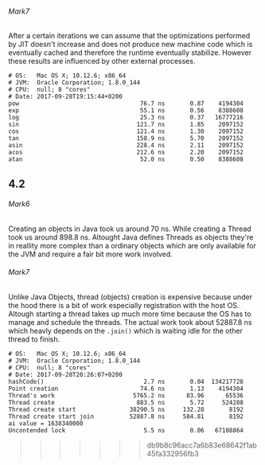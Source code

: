 
###### Mark7
After a certain iterations we can assume that the optimizations performed by
JIT doesn't increase and does not produce new machine code which is eventually
cached and therefore the runtime eventually stabilize. However these results are
influenced by other external processes.

```
# OS:   Mac OS X; 10.12.6; x86_64
# JVM:  Oracle Corporation; 1.8.0_144
# CPU:  null; 8 "cores"
# Date: 2017-09-28T19:15:44+0200
pow                                  76.7 ns       0.87    4194304
exp                                  55.1 ns       0.56    8388608
log                                  25.3 ns       0.37   16777216
sin                                 121.7 ns       1.85    2097152
cos                                 121.4 ns       1.30    2097152
tan                                 158.9 ns       5.70    2097152
asin                                228.4 ns       2.11    2097152
acos                                212.6 ns       2.20    2097152
atan                                 52.0 ns       0.50    8388608
```

## 4.2

###### Mark6
Creating an objects in Java took us around 70 ns. While creating a Thread took us around 898.8 ns. Altought
Java defines Threads as objects they're in reallity more complex than a ordinary objects which are only available
for the JVM and require a fair bit more
work involved.

###### Mark7
Unlike Java Objects, thread (objects) creation is expensive because under the hood there is a bit of work
especially registration with the host OS. Altough starting a thread takes up much more time because the OS has
to manage and schedule the threads. The actual work took about  52887.8 ns which heavly depends on the
`.join()` which is waiting idle for the other thread to finish.

```
# OS:   Mac OS X; 10.12.6; x86_64
# JVM:  Oracle Corporation; 1.8.0_144
# CPU:  null; 8 "cores"
# Date: 2017-09-28T20:26:07+0200
hashCode()                            2.7 ns       0.04  134217728
Point creation                       74.6 ns       1.13    4194304
Thread's work                      5765.2 ns      83.96      65536
Thread create                       883.5 ns       5.72     524288
Thread create start               38290.5 ns     132.28       8192
Thread create start join          52887.8 ns     584.81       8192
ai value = 1638340000
Uncontended lock                      5.5 ns       0.06   67108864
```
>>>>>>> db9b8c96acc7a6b83e68642f1ab45fa332956fb3
